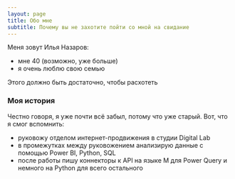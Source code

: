 ```yaml
---
layout: page
title: Обо мне
subtitle: Почему вы не захотите пойти со мной на свидание
---
```


Меня зовут Илья Назаров:

- мне 40 (возможно, уже больше)
- я очень люблю свою семью

Этого должно быть достаточно, чтобы расхотеть

### Моя история

Честно говоря, я уже почти всё забыл, потому что уже старый. Вот, что я смог вспомнить:
* руковожу отделом интернет-продвижения в студии Digital Lab
* в промежутках между руковожением анализирую данные с помощью Power BI, Python, SQL
* после работы пишу коннекторы к API на языке M для Power Query и немного на Python для всего остального

